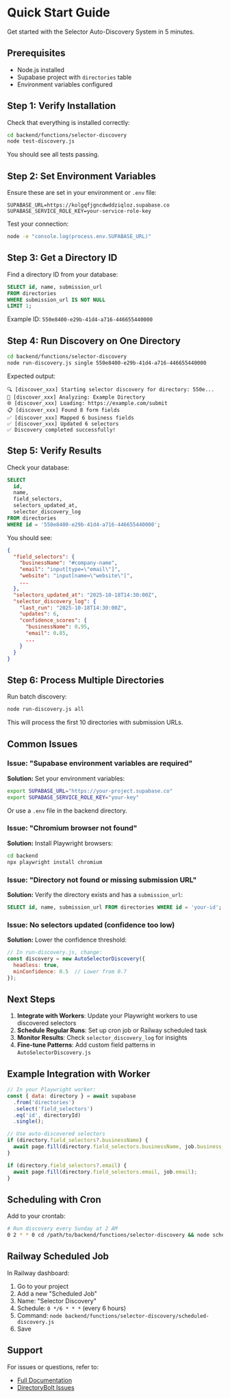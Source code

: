# Quick Start Guide

Get started with the Selector Auto-Discovery System in 5 minutes.

## Prerequisites

- Node.js installed
- Supabase project with `directories` table
- Environment variables configured

## Step 1: Verify Installation

Check that everything is installed correctly:

```bash
cd backend/functions/selector-discovery
node test-discovery.js
```

You should see all tests passing.

## Step 2: Set Environment Variables

Ensure these are set in your environment or `.env` file:

```env
SUPABASE_URL=https://kolgqfjgncdwddziqloz.supabase.co
SUPABASE_SERVICE_ROLE_KEY=your-service-role-key
```

Test your connection:

```bash
node -e "console.log(process.env.SUPABASE_URL)"
```

## Step 3: Get a Directory ID

Find a directory ID from your database:

```sql
SELECT id, name, submission_url
FROM directories
WHERE submission_url IS NOT NULL
LIMIT 1;
```

Example ID: `550e8400-e29b-41d4-a716-446655440000`

## Step 4: Run Discovery on One Directory

```bash
cd backend/functions/selector-discovery
node run-discovery.js single 550e8400-e29b-41d4-a716-446655440000
```

Expected output:

```
🔍 [discover_xxx] Starting selector discovery for directory: 550e...
📄 [discover_xxx] Analyzing: Example Directory
🌐 [discover_xxx] Loading: https://example.com/submit
📋 [discover_xxx] Found 8 form fields
✅ [discover_xxx] Mapped 6 business fields
✅ [discover_xxx] Updated 6 selectors
✅ Discovery completed successfully!
```

## Step 5: Verify Results

Check your database:

```sql
SELECT
  id,
  name,
  field_selectors,
  selectors_updated_at,
  selector_discovery_log
FROM directories
WHERE id = '550e8400-e29b-41d4-a716-446655440000';
```

You should see:

```json
{
  "field_selectors": {
    "businessName": "#company-name",
    "email": "input[type=\"email\"]",
    "website": "input[name=\"website\"]",
    ...
  },
  "selectors_updated_at": "2025-10-18T14:30:00Z",
  "selector_discovery_log": {
    "last_run": "2025-10-18T14:30:00Z",
    "updates": 6,
    "confidence_scores": {
      "businessName": 0.95,
      "email": 0.85,
      ...
    }
  }
}
```

## Step 6: Process Multiple Directories

Run batch discovery:

```bash
node run-discovery.js all
```

This will process the first 10 directories with submission URLs.

## Common Issues

### Issue: "Supabase environment variables are required"

**Solution:** Set your environment variables:

```bash
export SUPABASE_URL="https://your-project.supabase.co"
export SUPABASE_SERVICE_ROLE_KEY="your-key"
```

Or use a `.env` file in the backend directory.

### Issue: "Chromium browser not found"

**Solution:** Install Playwright browsers:

```bash
cd backend
npx playwright install chromium
```

### Issue: "Directory not found or missing submission URL"

**Solution:** Verify the directory exists and has a `submission_url`:

```sql
SELECT id, name, submission_url FROM directories WHERE id = 'your-id';
```

### Issue: No selectors updated (confidence too low)

**Solution:** Lower the confidence threshold:

```javascript
// In run-discovery.js, change:
const discovery = new AutoSelectorDiscovery({
  headless: true,
  minConfidence: 0.5  // Lower from 0.7
});
```

## Next Steps

1. **Integrate with Workers**: Update your Playwright workers to use discovered selectors
2. **Schedule Regular Runs**: Set up cron job or Railway scheduled task
3. **Monitor Results**: Check `selector_discovery_log` for insights
4. **Fine-tune Patterns**: Add custom field patterns in `AutoSelectorDiscovery.js`

## Example Integration with Worker

```javascript
// In your Playwright worker:
const { data: directory } = await supabase
  .from('directories')
  .select('field_selectors')
  .eq('id', directoryId)
  .single();

// Use auto-discovered selectors
if (directory.field_selectors?.businessName) {
  await page.fill(directory.field_selectors.businessName, job.business_name);
}

if (directory.field_selectors?.email) {
  await page.fill(directory.field_selectors.email, job.email);
}
```

## Scheduling with Cron

Add to your crontab:

```bash
# Run discovery every Sunday at 2 AM
0 2 * * 0 cd /path/to/backend/functions/selector-discovery && node scheduled-discovery.js
```

## Railway Scheduled Job

In Railway dashboard:

1. Go to your project
2. Add a new "Scheduled Job"
3. Name: "Selector Discovery"
4. Schedule: `0 */6 * * *` (every 6 hours)
5. Command: `node backend/functions/selector-discovery/scheduled-discovery.js`
6. Save

## Support

For issues or questions, refer to:

- [Full Documentation](README.md)
- [DirectoryBolt Issues](https://github.com/your-org/directorybolt/issues)
